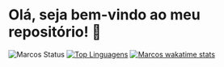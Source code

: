 # Olá, seja bem-vindo ao meu repositório! :vulcan_salute:

![Marcos Status](https://github-readme-stats.vercel.app/api?username=maleixorm&show_icons=true&theme=dracula)
[![Top Linguagens](https://github-readme-stats.vercel.app/api/top-langs/?username=maleixorm&layout=compact)](https://github.com/anuraghazra/github-readme-stats)
[![Marcos wakatime stats](https://github-readme-stats.vercel.app/api/wakatime?username=maleixorm)](https://github.com/anuraghazra/github-readme-stats)
